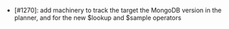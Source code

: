 - [#1270]: add machinery to track the target the MongoDB version in the planner, and for the new $lookup and $sample operators
